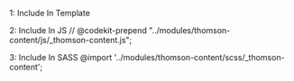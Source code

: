1: Include In Template
<?php include('modules/thomson-content/_thomson-content.php'); ?>

2: Include In JS
// @codekit-prepend "../modules/thomson-content/js/_thomson-content.js";

3: Include In SASS
@import '../modules/thomson-content/scss/_thomson-content';